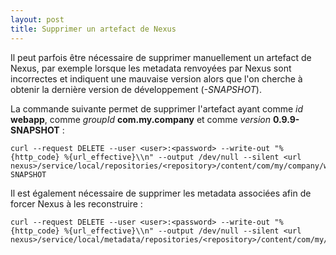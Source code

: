 ```yaml
---
layout: post
title: Supprimer un artefact de Nexus
---
```

Il peut parfois être nécessaire de supprimer manuellement un artefact de Nexus, par exemple lorsque les metadata renvoyées par Nexus sont incorrectes et indiquent une mauvaise version alors que l'on cherche à obtenir la dernière version de développement (_-SNAPSHOT_).

La commande suivante permet de supprimer l'artefact ayant comme _id_ **webapp**, comme _groupId_ **com.my.company** et comme _version_ **0.9.9-SNAPSHOT** :

	curl --request DELETE --user <user>:<password> --write-out "%{http_code} %{url_effective}\\n" --output /dev/null --silent <url nexus>/service/local/repositories/<repository>/content/com/my/company/webapp/0.9.9-SNAPSHOT

Il est également nécessaire de supprimer les metadata associées afin de forcer Nexus à les reconstruire :

	curl --request DELETE --user <user>:<password> --write-out "%{http_code} %{url_effective}\\n" --output /dev/null --silent <url nexus>/service/local/metadata/repositories/<repository>/content/com/my/company/webapp
